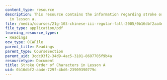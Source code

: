 ```yaml
---
content_type: resource
description: This resource contains the information regarding stroke order of characters
  in lesson a.
file: /media/courses/21g-103-chinese-iii-regular-fall-2005/0b16dbf2aa4e729f4bd623909390779c_MIT21G_103F05_cha1_7_rvw.pdf
file_type: application/pdf
learning_resource_types:
- Readings
ocw_type: OCWFile
parent_title: Readings
parent_type: CourseSection
parent_uid: 3cdc93f2-34d9-4ac5-3101-8607705f9b4a
resourcetype: Document
title: Stroke Order of Characters in Lesson A
uid: 0b16dbf2-aa4e-729f-4bd6-23909390779c
---
```

